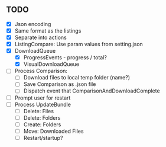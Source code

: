 ## TODO

- [x] Json encoding
- [x] Same format as the listings
- [x] Separate into actions
- [x] ListingCompare: Use param values from setting.json
- [x] DownloadQueue
    - [x] ProgressEvents - progress / total?
    - [x] VisualDownloadQueue
- [ ] Process Comparison:
    - [ ] Download files to local temp folder (name?)
    - [ ] Save Comparison as .json file
    - [ ] Dispatch event that ComparisonAndDownloadComplete
- [ ] Prompt user for restart
- [ ] Process UpdateBundle
    - [ ] Delete: Files
    - [ ] Delete: Folders
    - [ ] Create: Folders
    - [ ] Move: Downloaded Files
    - [ ] Restart/startup?

